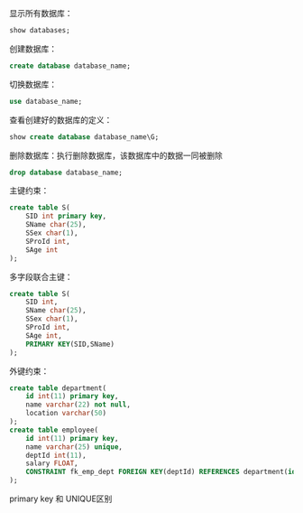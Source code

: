 显示所有数据库：
```sql
show databases;
```
创建数据库：
```sql
create database database_name;
```
切换数据库：
```sql
use database_name;
```
查看创建好的数据库的定义：
```sql
show create database database_name\G;
```
删除数据库：执行删除数据库，该数据库中的数据一同被删除
```sql
drop database database_name;
```
主键约束：
```sql
create table S(
	SID int primary key,
	SName char(25),
	SSex char(1),
	SProId int,
	SAge int
);
```
多字段联合主键：
```sql
create table S(
	SID int,
	SName char(25),
	SSex char(1),
	SProId int,
	SAge int,
	PRIMARY KEY(SID,SName)
);
```
外键约束：
```sql
create table department(
	id int(11) primary key,
	name varchar(22) not null,
	location varchar(50)
);
create table employee(
	id int(11) primary key,
	name varchar(25) unique,
	deptId int(11),
	salary FLOAT,
	CONSTRAINT fk_emp_dept FOREIGN KEY(deptId) REFERENCES department(id)
);
```
primary key 和 UNIQUE区别
